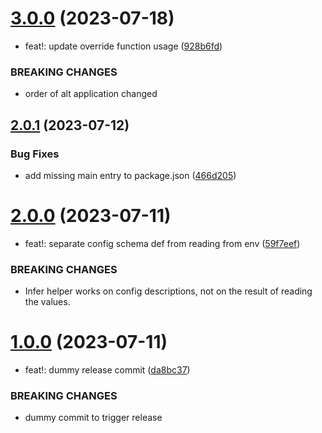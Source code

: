 # [3.0.0](https://github.com/benjstephenson/config-ts/compare/v2.0.1...v3.0.0) (2023-07-18)

- feat!: update override function usage ([928b6fd](https://github.com/benjstephenson/config-ts/commit/928b6fd862419942b8f89a15fc466a54537c17a9))

### BREAKING CHANGES

- order of alt application changed

## [2.0.1](https://github.com/benjstephenson/config-ts/compare/v2.0.0...v2.0.1) (2023-07-12)

### Bug Fixes

- add missing main entry to package.json ([466d205](https://github.com/benjstephenson/config-ts/commit/466d2055da34b8a2ea1c00e681120c0e2802eea5))

# [2.0.0](https://github.com/benjstephenson/config-ts/compare/v1.0.0...v2.0.0) (2023-07-11)

- feat!: separate config schema def from reading from env ([59f7eef](https://github.com/benjstephenson/config-ts/commit/59f7eef8f06290bfbbfcec437d819c9344659ca4))

### BREAKING CHANGES

- Infer helper works on config descriptions, not on the
  result of reading the values.

# [1.0.0](https://github.com/benjstephenson/config-ts/compare/v0.0.3...v1.0.0) (2023-07-11)

- feat!: dummy release commit ([da8bc37](https://github.com/benjstephenson/config-ts/commit/da8bc37f2a53e8226c93875cf256155c76aedeea))

### BREAKING CHANGES

- dummy commit to trigger release
